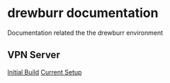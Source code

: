 # drewburr documentation

Documentation related the the drewburr environment

## VPN Server

[Initial Build](VPN/initial-build.md)
[Current Setup](VPN/setup.md)
